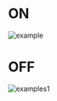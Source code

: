# ON
![example](https://user-images.githubusercontent.com/101283423/164426004-f717dcb5-9407-4280-bef8-f18480a42984.png)

# OFF

![examples1](https://user-images.githubusercontent.com/101283423/164426154-c2455a7a-03b3-4983-9752-d81b63284a17.png)
